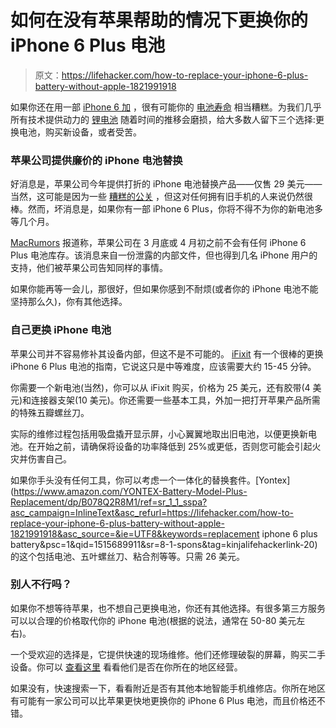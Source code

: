 # 如何在没有苹果帮助的情况下更换你的 iPhone 6 Plus 电池

> 原文：<https://lifehacker.com/how-to-replace-your-iphone-6-plus-battery-without-apple-1821991918>

如果你还在用一部 [iPhone 6 加](https://lifehacker.com/whats-the-best-iphone-6-or-6-plus-case-1643884748) ，很有可能你的 [电池寿命](https://lifehacker.com/how-to-check-your-iphone-s-battery-life-1821645625) 相当糟糕。为我们几乎所有技术提供动力的 [锂电池](https://lifehacker.com/smartphone-battery-myths-explained-1735327089) 随着时间的推移会磨损，给大多数人留下三个选择:更换电池，购买新设备，或者受苦。



### 苹果公司提供廉价的 iPhone 电池替换

好消息是，苹果公司今年提供打折的 iPhone 电池替换产品——仅售 29 美元——当然，这可能是因为一些 [糟糕的公关](https://lifehacker.com/how-to-check-your-iphone-s-battery-life-1821645625) ，但这对任何拥有旧手机的人来说仍然很棒。然而，坏消息是，如果你有一部 iPhone 6 Plus，你将不得不为你的新电池多等几个月。

[MacRumors](https://www.macrumors.com/2018/01/11/iphone-6-plus-battery-replacements-delay/) 报道称，苹果公司在 3 月底或 4 月初之前不会有任何 iPhone 6 Plus 电池库存。该消息来自一份泄露的内部文件，但也得到几名 iPhone 用户的支持，他们被苹果公司告知同样的事情。

如果你能再等一会儿，那很好，但如果你感到不耐烦(或者你的 iPhone 电池不能坚持那么久)，你有其他选择。

### 自己更换 iPhone 电池

苹果公司并不容易修补其设备内部，但这不是不可能的。 [iFixit](https://www.ifixit.com/Guide/iPhone+6+Plus+Battery+Replacement/29424) 有一个很棒的更换 iPhone 6 Plus 电池的指南，它说这只是中等难度，应该需要大约 15-45 分钟。

你需要一个新电池(当然)，你可以从 iFixit 购买，价格为 25 美元，还有胶带(4 美元)和连接器支架(10 美元)。你还需要一些基本工具，外加一把打开苹果产品所需的特殊五瓣螺丝刀。

实际的维修过程包括用吸盘撬开显示屏，小心翼翼地取出旧电池，以便更换新电池。在开始之前，请确保将设备的功率降低到 25%或更低，否则您可能会引起火灾并伤害自己。

如果你手头没有任何工具，你可以考虑一个一体化的替换套件。[Yontex](https://www.amazon.com/YONTEX-Battery-Model-Plus-Replacement/dp/B078Q2R8M1/ref=sr_1_1_sspa?asc_campaign=InlineText&asc_refurl=https://lifehacker.com/how-to-replace-your-iphone-6-plus-battery-without-apple-1821991918&asc_source=&ie=UTF8&keywords=replacement iphone 6 plus battery&psc=1&qid=1515689911&sr=8-1-spons&tag=kinjalifehackerlink-20)的这个包括电池、五叶螺丝刀、粘合剂等等。只需 26 美元。

### 别人不行吗？

如果你不想等待苹果，也不想自己更换电池，你还有其他选择。有很多第三方服务可以以合理的价格取代你的 iPhone 电池(根据的说法，通常在 50-80 美元左右)。

一个受欢迎的选择是，它提供快速的现场维修。他们还修理破裂的屏幕，购买二手设备。你可以 [查看这里](https://www.icracked.com/repair/device) 看看他们是否在你所在的地区经营。

如果没有，快速搜索一下，看看附近是否有其他本地智能手机维修店。你所在地区有可能有一家公司可以比苹果更快地更换你的 iPhone 6 Plus 电池，而且价格还不错。